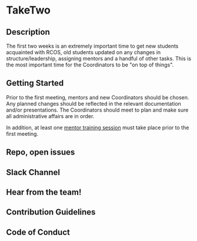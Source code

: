 # TakeTwo

## Description

The first two weeks is an extremely important time to get new students acquainted with RCOS, old students updated on any changes in structure/leadership, assigning mentors and a handful of other tasks. This is the most important time for the Coordinators to be "on top of things".

## Getting Started
Prior to the first meeting, mentors and new Coordinators should be chosen. Any planned changes should be reflected in the relevant documentation and/or presentations. The Coordinators should meet to plan and make sure all administrative affairs are in order.

In addition, at least one [mentor training session](mentoring/training) must take place prior to the first meeting.

## Repo, open issues


## Slack Channel


## Hear from the team!


## Contribution Guidelines

## Code of Conduct
